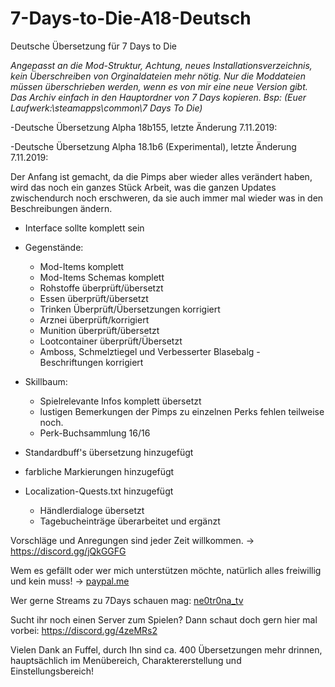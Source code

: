 # 7-Days-to-Die-A18-Deutsch
Deutsche Übersetzung für 7 Days to Die

*Angepasst an die Mod-Struktur, Achtung, neues Installationsverzeichnis, kein Überschreiben von Orginaldateien mehr nötig. Nur die Moddateien müssen überschrieben werden, wenn es von mir eine neue Version gibt.
Das Archiv einfach in den Hauptordner von 7 Days kopieren. Bsp: (Euer Laufwerk:\steamapps\common\7 Days To Die)*

-Deutsche Übersetzung Alpha 18b155, letzte Änderung 7.11.2019:

-Deutsche Übersetzung Alpha 18.1b6 (Experimental), letzte Änderung 7.11.2019:

Der Anfang ist gemacht, da die Pimps aber wieder alles verändert haben, wird das noch ein ganzes Stück Arbeit, was die ganzen Updates zwischendurch noch erschweren, da sie auch immer mal wieder was in den Beschreibungen ändern.

- Interface sollte komplett sein

- Gegenstände:
    - Mod-Items komplett
    - Mod-Items Schemas komplett
    - Rohstoffe überprüft/übersetzt
    - Essen überprüft/übersetzt
    - Trinken Überprüft/Übersetzungen korrigiert
    - Arznei überprüft/korrigiert
    - Munition überprüft/übersetzt
    - Lootcontainer überprüft/Übersetzt
    - Amboss, Schmelztiegel und Verbesserter Blasebalg - Beschriftungen korrigiert
    
- Skillbaum:
    - Spielrelevante Infos komplett übersetzt
    - lustigen Bemerkungen der Pimps zu einzelnen Perks fehlen teilweise noch.
    - Perk-Buchsammlung 16/16

- Standardbuff's übersetzung hinzugefügt

- farbliche Markierungen hinzugefügt

- Localization-Quests.txt hinzugefügt
    - Händlerdialoge übersetzt
    - Tagebucheinträge überarbeitet und ergänzt


Vorschläge und Anregungen sind jeder Zeit willkommen. -> https://discord.gg/jQkGGFG

Wem es gefällt oder wer mich unterstützen möchte, natürlich alles freiwillig und kein muss! -> [paypal.me](https://www.paypal.me/Enrico1982)

Wer gerne Streams zu 7Days schauen mag: [ne0tr0na_tv](https://www.twitch.tv/ne0tr0na_tv)

Sucht ihr noch einen Server zum Spielen? Dann schaut doch gern hier mal vorbei: https://discord.gg/4zeMRs2

Vielen Dank an Fuffel, durch Ihn sind ca. 400 Übersetzungen mehr drinnen, hauptsächlich im Menübereich, Charaktererstellung und Einstellungsbereich!

